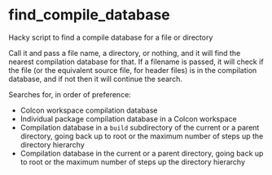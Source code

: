# find_compile_database

Hacky script to find a compile database for a file or directory

Call it and pass a file name, a directory, or nothing, and it will find the nearest compilation database for that.
If a filename is passed, it will check if the file (or the equivalent source file, for header files) is in the compilation database, and if not then it will continue the search.

Searches for, in order of preference:

- Colcon workspace compilation database
- Individual package compilation database in a Colcon workspace
- Compilation database in a `build` subdirectory of the current or a parent directory, going back up to root or the maximum number of steps up the directory hierarchy
- Compilation database in the current or a parent directory, going back up to root or the maximum number of steps up the directory hierarchy
